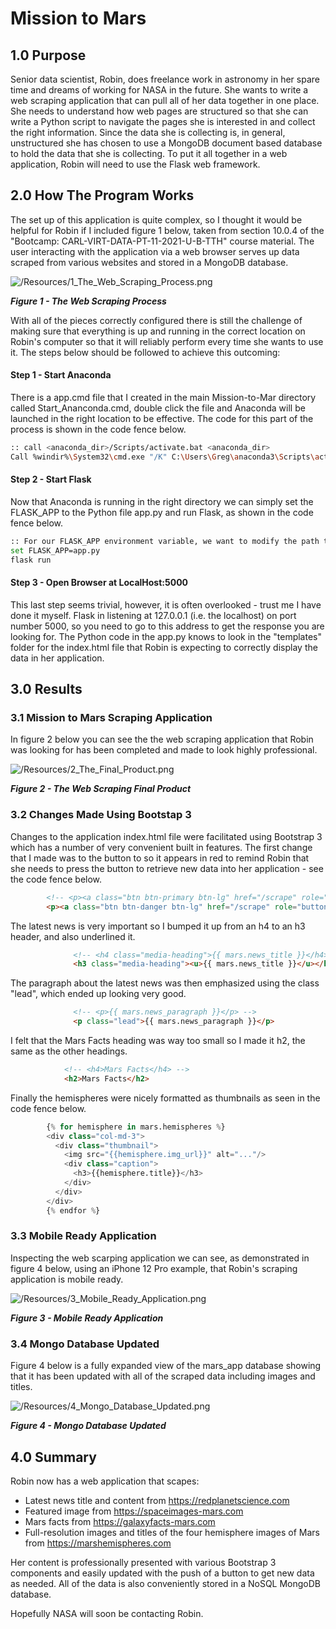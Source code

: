 



# Mission to Mars

## 1.0 Purpose

Senior data scientist, Robin, does freelance work in astronomy in her spare time and dreams of working for NASA in the future.  She wants to write a web scraping application that can pull all of her data together in one place.  She needs to understand how web pages are structured so that she can write a Python script to navigate the pages she is interested in and collect the right information.  Since the data she is collecting is, in general, unstructured she has chosen to use a MongoDB document based database to hold the data that she is collecting. To put it all together in a web application, Robin will need to use the Flask web framework.  

## 2.0 How The  Program Works

The set up of this application is quite complex, so I thought it would be helpful for Robin if I included figure 1 below, taken from section 10.0.4 of the "Bootcamp: CARL-VIRT-DATA-PT-11-2021-U-B-TTH" course material.  The user interacting with the application via a web browser serves up data scraped from various websites and stored in a MongoDB database.

![/Resources/1_The_Web_Scraping_Process.png](/Resources/1_The_Web_Scraping_Process.png "***Figure 1 - The Web Scraping Process***")

***Figure 1 - The Web Scraping Process***

With all of the pieces correctly configured there is still the challenge of making sure that everything is up and running in the correct location on Robin's computer so that it will reliably perform every time she wants to use it.   The steps below should be followed to achieve this outcoming:

#### Step 1 - Start Anaconda

There is a app.cmd file that I created in the main Mission-to-Mar directory called Start_Ananconda.cmd, double click the file and Anaconda will be launched in the right location to be effective.  The code for this part of the process is shown in the code fence below.

```bash
:: call <anaconda_dir>/Scripts/activate.bat <anaconda_dir>
Call %windir%\System32\cmd.exe "/K" C:\Users\Greg\anaconda3\Scripts\activate.bat C:\Users\Greg\anaconda3\envs\PythonData
```

#### Step 2 - Start Flask

Now that Anaconda is running in the right directory we can simply set the FLASK_APP to the Python file app.py and run Flask, as shown in the code fence below.

```bash
:: For our FLASK_APP environment variable, we want to modify the path that will run our app.py file so that we can run our file.
set FLASK_APP=app.py
flask run
```

#### Step 3 - Open Browser at LocalHost:5000

This last step seems trivial, however, it is often overlooked - trust me I have done it myself.  Flask in listening at 127.0.0.1 (i.e. the localhost) on port number 5000, so you need to go to this address to get the response you are looking for.  The Python code in the app.py knows to look in the "templates" folder for the index.html file that Robin is expecting to correctly display the data in her application.

## 3.0 Results

### 3.1 Mission to Mars Scraping Application

In figure 2 below you can see the the web scraping application that Robin was looking for has been completed and made to look highly professional.

![/Resources/2_The_Final_Product.png](/Resources/2_The_Final_Product.png "***Figure 2 - The Web Scraping Final Product***")

***Figure 2 - The Web Scraping Final Product***

### 3.2 Changes Made Using Bootstap 3

Changes to the application index.html file were facilitated using Bootstrap 3 which has a number of very convenient built in features.  The first change that I made was to the button to so it appears in red to remind Robin that she needs to press the button to retrieve new data into her application - see the code fence below.

```html
        <!-- <p><a class="btn btn-primary btn-lg" href="/scrape" role="button">Scrape New Data</a></p> -->
        <p><a class="btn btn-danger btn-lg" href="/scrape" role="button">Scrape New Data</a></p>
```

The latest news is very important so I bumped it up from an h4 to an h3 header, and also underlined it.

```html
              <!-- <h4 class="media-heading">{{ mars.news_title }}</h4> -->
              <h3 class="media-heading"><u>{{ mars.news_title }}</u></h3>
```

The paragraph about the latest news was then emphasized using the class "lead", which ended up looking very good. 

```html
              <!-- <p>{{ mars.news_paragraph }}</p> -->
              <p class="lead">{{ mars.news_paragraph }}</p>
```

I felt that the Mars Facts heading was way too small so I made it h2, the same as the other headings.

```html
            <!-- <h4>Mars Facts</h4> -->
            <h2>Mars Facts</h2>
```

Finally the hemispheres were nicely formatted as thumbnails as seen in the code fence below.

```python
        {% for hemisphere in mars.hemispheres %}
        <div class="col-md-3">
          <div class="thumbnail">
            <img src="{{hemisphere.img_url}}" alt="..."/>
            <div class="caption">
              <h3>{{hemisphere.title}}</h3>
            </div>
          </div>
        </div>
        {% endfor %}
```



### 3.3 Mobile Ready Application

Inspecting the web scarping application we can see, as demonstrated in figure 4 below, using an iPhone 12 Pro example, that Robin's scraping application is mobile ready.

![/Resources/3_Mobile_Ready_Application.png](/Resources/3_Mobile_Ready_Application.png "***Figure 3 - Mobile Ready Application***")

***Figure 3 - Mobile Ready Application***



### 3.4 Mongo Database Updated

Figure 4 below is a fully expanded view of the mars_app database showing that it has been updated with all of the scraped data including images and titles. 



![/Resources/4_Mongo_Database_Updated.png](/Resources/4_Mongo_Database_Updated.png "***Figure 4 - Mongo Database Updated***")

***Figure 4 - Mongo Database Updated***



## 4.0 Summary

Robin now has a web application that scapes:

- Latest news title and content from https://redplanetscience.com
- Featured image from https://spaceimages-mars.com
- Mars facts from https://galaxyfacts-mars.com
- Full-resolution images and titles of the four hemisphere images of Mars from https://marshemispheres.com

Her content is professionally presented with various Bootstrap 3 components and easily updated with the push of a button to get new data as needed.  All of the data is also conveniently stored in a NoSQL MongoDB database. 

Hopefully NASA will soon be contacting Robin.

